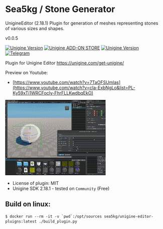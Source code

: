 # Sea5kg / Stone Generator

UnigineEditor (2.18.1) Plugin for generation of meshes representing stones of various sizes and shapes.

v0.0.5

[![Unigine Version](https://img.shields.io/badge/Unigine-2.18.1-yellow.svg)](https://developer.unigine.com/en/docs/2.18.1/) [![Unigine ADD-ON STORE](https://img.shields.io/badge/Unigine-AddonStore-black.svg)](https://store.unigine.com/add-on/1ee2ef39-4458-6124-aefe-dbe1b97903ce/description) [![Unigine Version](https://img.shields.io/badge/Youtube-Playlist-red.svg)](https://youtube.com/playlist?list=PL-Ky59xTi1WRCFocly-FhrFLLKwdbqEkO&feature=shared) [![Telegram](https://img.shields.io/badge/Telegram-Sea5kgStoneGenerator-blue.svg)](https://t.me/sea5kg_stonegenerator)



Plugin for Unigine Editor https://unigine.com/get-unigine/

Preview on Youtube:
- [https://www.youtube.com/watch?v=7TaOFSUmlas](https://www.youtube.com/watch?v=cIa-ExbNgLo&list=PL-Ky59xTi1WRCFocly-FhrFLLKwdbqEkO)

![preview](preview.gif)


* License of plugin: MIT
* Unigine SDK 2.18.1 - tested on `Community` (Free)


## Build on linux:

```
$ docker run --rm -it -v `pwd`:/opt/sources sea5kg/unigine-editor-pluigns:latest ./build_plugin.py
```

